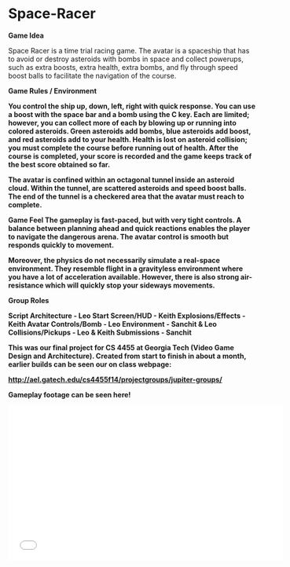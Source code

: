 Space-Racer
===========

<b>Game Idea</b>

Space Racer is a time trial racing game. The avatar is a spaceship that has to avoid or destroy asteroids with bombs in space and collect powerups, such as extra boosts, extra health, extra bombs, and fly through speed boost balls to facilitate the navigation of the course.


<b>Game Rules / Environment<b>  

You control the ship up, down, left, right with quick response. You can use a boost with the space bar and a bomb using the C key. Each are limited; however, you can collect more of each by blowing up or running into colored asteroids. Green asteroids add bombs, blue asteroids add boost, and red asteroids add to your health. Health is lost on asteroid collision; you must complete the course before running out of health. After the course is completed, your score is recorded and the game keeps track of the best score obtained so far.

The avatar is confined within an octagonal tunnel inside an asteroid cloud. Within the tunnel, are scattered asteroids and speed boost balls. The end of the tunnel is a checkered area that the avatar must reach to complete.

<b>Game Feel</b> The gameplay is fast-paced, but with very tight controls. A balance between planning ahead and quick reactions enables the player to navigate the dangerous arena. The avatar control is smooth but responds quickly to movement.

Moreover, the physics do not necessarily simulate a real-space environment. They resemble flight in a gravityless environment where you have a lot of acceleration available. However, there is also strong air-resistance which will quickly stop your sideways movements.

<b>Group Roles</b>

Script Architecture - Leo
Start Screen/HUD - Keith
Explosions/Effects - Keith
Avatar Controls/Bomb - Leo
Environment - Sanchit & Leo
Collisions/Pickups - Leo & Keith
Submissions - Sanchit

This was our final project for CS 4455 at Georgia Tech (Video Game Design and Architecture). Created from start to finish in about a  month, earlier builds can be seen our on class webpage:

http://ael.gatech.edu/cs4455f14/projectgroups/jupiter-groups/

Gameplay footage can be seen here!

<iframe width="560" height="315" src="//www.youtube.com/embed/nQ70S5Up83U" frameborder="0" allowfullscreen></iframe>
